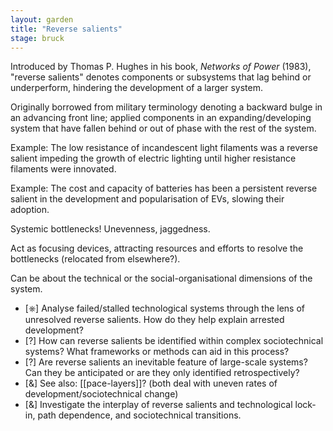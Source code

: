 ```yaml
---  
layout: garden
title: "Reverse salients"
stage: bruck
---
```


Introduced by Thomas P. Hughes in his book, _Networks of Power_ (1983), "reverse salients" denotes components or subsystems that lag behind or underperform, hindering the development of a larger system.

Originally borrowed from military terminology denoting a backward bulge in an advancing front line; applied components in an expanding/developing system that have fallen behind or out of phase with the rest of the system.

Example: The low resistance of incandescent light filaments was a reverse salient impeding the growth of electric lighting until higher resistance filaments were innovated.

Example: The cost and capacity of batteries has been a persistent reverse salient in the development and popularisation of EVs, slowing their adoption.

Systemic bottlenecks! Unevenness, jaggedness.

Act as focusing devices, attracting resources and efforts to resolve the bottlenecks (relocated from elsewhere?).

Can be about the technical or the social-organisational dimensions of the system.

- [⎈] Analyse failed/stalled technological systems through the lens of unresolved reverse salients. How do they help explain arrested development?
- [?] How can reverse salients be identified within complex sociotechnical systems? What frameworks or methods can aid in this process?
- [?] Are reverse salients an inevitable feature of large-scale systems? Can they be anticipated or are they only identified retrospectively?
- [&] See also: [[pace-layers]]? (both deal with uneven rates of development/sociotechnical change)
- [&] Investigate the interplay of reverse salients and technological lock-in, path dependence, and sociotechnical transitions.